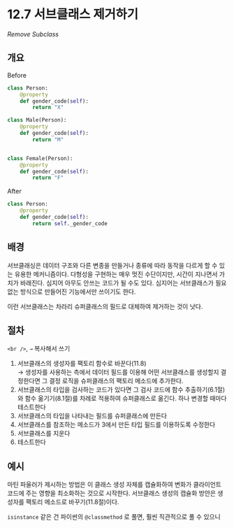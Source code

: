 # 12.7 서브클래스 제거하기

_Remove Subclass_

## 개요

Before

```python
class Person:
    @property
    def gender_code(self):
        return "X"

class Male(Person):
    @property
    def gender_code(self):
        return "M"


class Female(Person):
    @property
    def gender_code(self):
        return "F"
```

After

```python
class Person:
    @property
    def gender_code(self):
        return self._gender_code
```

## 배경

서브클래싱은 데이터 구조와 다른 변종을 만들거나 종류에 따라 동작을 다르게 할 수 있는 유용한 메커니즘이다.
다형성을 구현하는 매우 멋진 수단이지만, 시간이 지나면서 가치가 바래진다. 심지어 아무도 안쓰는 코드가 될 수도 있다.
심지어는 서브클래스가 필요없는 방식으로 만들어진 기능에서만 쓰이기도 한다.

이런 서브클래스는 차라리 슈퍼클래스의 필드로 대체하여 제거하는 것이 낫다.

## 절차

`<br />`, `→` 복사해서 쓰기

1. 서브클래스의 생성자를 팩토리 함수로 바꾼다(11.8) <br />
→ 생성자를 사용하는 측에서 데이터 필드를 이용해 어떤 서브클래스를 생성할지 결정한다면 그 결정 로직을 슈퍼클래스의 팩토리 메소드에 추가한다.
2. 서브클래스의 타입을 검사하는 코드가 있다면 그 검사 코드에 함수 추출하기(6.1절)와 함수 옮기기(8.1절)를 차례로 적용하여 슈퍼클래스로 옮긴다. 하나 변경할 때마다 테스트한다
3. 서브클래스의 타입을 나타내는 필드를 슈퍼클래스에 만든다
4. 서브클래스를 참조하는 메소드가 3에서 만든 타입 필드를 이용하도록 수정한다
5. 서브클래스를 지운다
6. 테스트한다

## 예시

마틴 파울러가 제시하는 방법은 이 클래스 생성 자체를 캡슐화하여 변화가 클라이언트 코드에 주는 영향을 최소화하는 것으로 시작한다.
서브클래스 생성의 캡슐화 방안은 생성자를 팩토리 메소드로 바꾸기(11.8절)이다.

`isinstance` 같은 건 파이썬의 `@classmethod` 로 풀면, 훨씬 직관적으로 풀 수 있으니